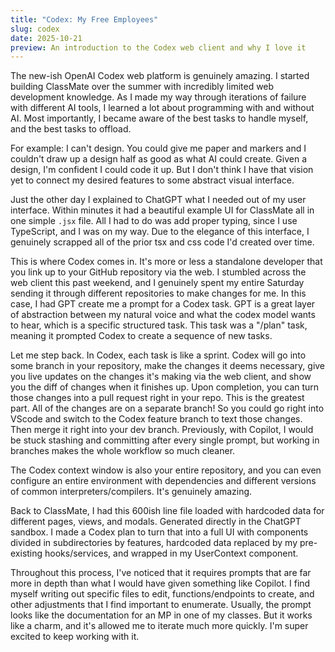 ```yaml
---
title: "Codex: My Free Employees"
slug: codex
date: 2025-10-21
preview: An introduction to the Codex web client and why I love it
---
```

The new-ish OpenAI Codex web platform is genuinely amazing. I started building ClassMate over the summer with incredibly limited web development knowledge. As I made my way through iterations of failure with different AI tools, I learned a lot about programming with and without AI. Most importantly, I became aware of the best tasks to handle myself, and the best tasks to offload. 

For example: I can't design. You could give me paper and markers and I couldn't draw up a design half as good as what AI could create. Given a design, I'm confident I could code it up. But I don't think I have that vision yet to connect my desired features to some abstract visual interface. 

Just the other day I explained to ChatGPT what I needed out of my user interface. Within minutes it had a beautiful example UI for ClassMate all in one simple `.jsx` file. All I had to do was add proper typing, since I use TypeScript, and I was on my way. Due to the elegance of this interface, I genuinely scrapped all of the prior tsx and css code I'd created over time. 

This is where Codex comes in. It's more or less a standalone developer that you link up to your GitHub repository via the web. I stumbled across the web client this past weekend, and I genuinely spent my entire Saturday sending it through different repositories to make changes for me. In this case, I had GPT create me a prompt for a Codex task. GPT is a great layer of abstraction between my natural voice and what the codex model wants to hear, which is a specific structured task. This task was a "/plan" task, meaning it prompted Codex to create a sequence of new tasks. 

Let me step back. In Codex, each task is like a sprint. Codex will go into some branch in your repository, make the changes it deems necessary, give you live updates on the changes it's making via the web client, and show you the diff of changes when it finishes up. Upon completion, you can turn those changes into a pull request right in your repo. This is the greatest part. All of the changes are on a separate branch! So you could go right into VScode and switch to the Codex feature branch to text those changes. Then merge it right into your dev branch. Previously, with Copilot, I would be stuck stashing and committing after every single prompt, but working in branches makes the whole workflow so much cleaner. 

The Codex context window is also your entire repository, and you can even configure an entire environment with dependencies and different versions of common interpreters/compilers. It's genuinely amazing. 

Back to ClassMate, I had this 600ish line file loaded with hardcoded data for different pages, views, and modals. Generated directly in the ChatGPT sandbox. I made a Codex plan to turn that into a full UI with components divided in subdirectories by features, hardcoded data replaced by my pre-existing hooks/services, and wrapped in my UserContext component. 

Throughout this process, I've noticed that it requires prompts that are far more in depth than what I would have given something like Copilot. I find myself writing out specific files to edit, functions/endpoints to create, and other adjustments that I find important to enumerate. Usually, the prompt looks like the documentation for an MP in one of my classes. But it works like a charm, and it's allowed me to iterate much more quickly. I'm super excited to keep working with it.